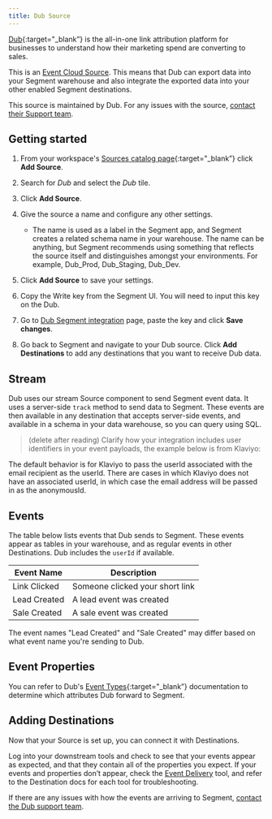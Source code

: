 ```yaml
---
title: Dub Source
---
```


[Dub](https://dub.co/?utm_source=segmentio&utm_medium=docs&utm_campaign=partners){:target="\_blank”} is the all-in-one link attribution platform for businesses to understand how their marketing spend are converting to sales.

This is an [Event Cloud Source](/docs/sources/#event-cloud-sources). This means that Dub can export data into your Segment warehouse and also integrate the exported data into your other enabled Segment destinations.

This source is maintained by Dub. For any issues with the source, [contact their Support team](mailto:support@dub.co).

## Getting started

1. From your workspace's [Sources catalog page](https://app.segment.com/goto-my-workspace/sources/catalog){:target="\_blank”} click **Add Source**.
2. Search for *Dub* and select the *Dub* tile. 
3. Click **Add Source**.
4. Give the source a name and configure any other settings.

   - The name is used as a label in the Segment app, and Segment creates a related schema name in your warehouse. The name can be anything, but Segment recommends using something that reflects the source itself and distinguishes amongst your environments. For example, Dub_Prod, Dub_Staging, Dub_Dev.

4. Click **Add Source** to save your settings.
5. Copy the Write key from the Segment UI. You will need to input this key on the Dub.
6. Go to [Dub Segment integration](https://app.dub.co/settings/integrations/segment) page, paste the key and click **Save changes**.
7. Go back to Segment and navigate to your Dub source. Click **Add Destinations** to add any destinations that you want to receive Dub data.

## Stream

Dub uses our stream Source component to send Segment event data. It uses a server-side `track` method to send data to Segment. These events are then available in any destination that accepts server-side events, and available in a schema in your data warehouse, so you can query using SQL.

> (delete after reading) Clarify how your integration includes user identifiers in your event payloads, the example below is from Klaviyo:

The default behavior is for Klaviyo to pass the userId associated with the email recipient as the userId. There are cases in which Klaviyo does not have an associated userId, in which case the email address will be passed in as the anonymousId.

## Events

The table below lists events that Dub sends to Segment. These events appear as tables in your warehouse, and as regular events in other Destinations. Dub includes the `userId` if available.

| Event Name   | Description                     |
| ------------ | ------------------------------- |
| Link Clicked | Someone clicked your short link |
| Lead Created | A lead event was created        |
| Sale Created | A sale event was created        |

The event names "Lead Created" and "Sale Created" may differ based on what event name you're sending to Dub.

## Event Properties

You can refer to Dub's [Event Types](https://dub.co/docs/concepts/webhooks/event-types){:target="\_blank”} documentation to determine which attributes Dub forward to Segment.

## Adding Destinations

Now that your Source is set up, you can connect it with Destinations.

Log into your downstream tools and check to see that your events appear as expected, and that they contain all of the properties you expect. If your events and properties don’t appear, check the [Event Delivery](/docs/connections/event-delivery/) tool, and refer to the Destination docs for each tool for troubleshooting.

If there are any issues with how the events are arriving to Segment, [contact the Dub support team](mailto:support@dub.co).
